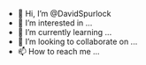 - 👋 Hi, I’m @DavidSpurlock
- 👀 I’m interested in ...
- 🌱 I’m currently learning ...
- 💞️ I’m looking to collaborate on ...
- 📫 How to reach me ...

<!---
DavidSpurlock/DavidSpurlock is a ✨ special ✨ repository because its `README.md` (this file) appears on your GitHub profile.
You can click the Preview link to take a look at your changes.
--->
